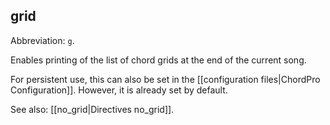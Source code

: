 ## grid

Abbreviation: `g`.

Enables printing of the list of chord grids at the end of the current song.

For persistent use, this can also be set in the [[configuration files|ChordPro Configuration]]. However, it is already set by default.

See also: [[no_grid|Directives no_grid]].